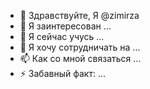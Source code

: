 - 👋 Здравствуйте, Я @zimirza
- 👀 Я заинтересован ...
- 🌱 Я сейчас учусь ...
- 💞️ Я хочу сотрудничать на ...
- 📫 Как со мной связаться ...
- ⚡ Забавный факт: ...
